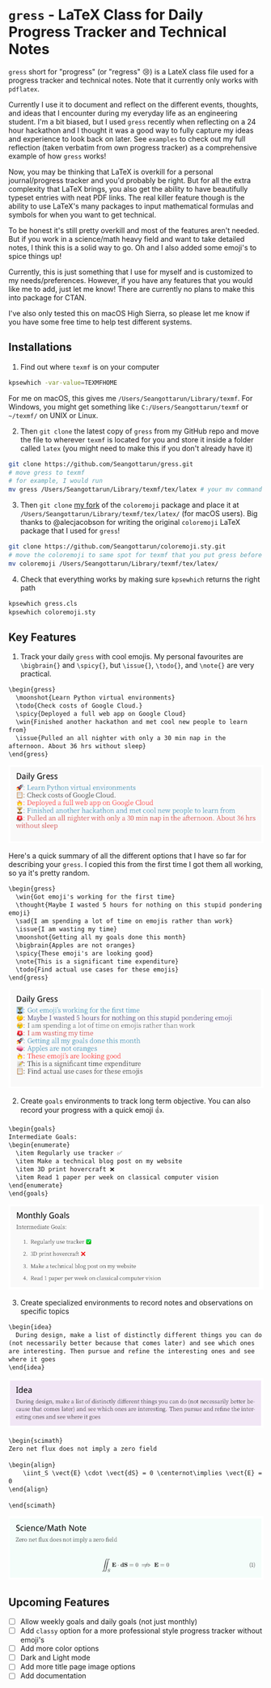 # `gress` - LaTeX Class for Daily Progress Tracker and Technical Notes

`gress` short for "progress" (or "regress" 😢) is a LateX class file used for a
progress tracker and technical notes. Note that it currently only works with
`pdflatex`.

Currently I use it to document and reflect on the different events, thoughts,
and ideas that I encounter during my everyday life as an engineering student.
I'm a bit biased, but I used `gress` recently when reflecting on a 24 hour
hackathon and I thought it was a good way to fully capture my ideas and
experience to look back on later. See `examples` to check out my full reflection
(taken verbatim from own progress tracker) as a comprehensive example of how
`gress` works!

Now, you may be thinking that LaTeX is overkill for a personal journal/progress
tracker and you'd probably be right. But for all the extra complexity that LaTeX
brings, you also get the ability to have beautifully typeset entries with neat
PDF links. The real killer feature though is the ability to use LaTeX's many
packages to input mathematical formulas and symbols for when you want to get
technical.

To be honest it's still pretty overkill and most of the features aren't needed.
But if you work in a science/math heavy field and want to take detailed notes,
I think this is a solid way to go. Oh and I also added some emoji's to spice
things up!

Currently, this is just something that I use for myself and is customized to my
needs/preferences. However, if you have any features that you would like me to
add, just let me know! There are currently no plans to make this into package
for CTAN.

I've also only tested this on macOS High Sierra, so please let me know if you
have some free time to help test different systems.

## Installations
1. Find out where `texmf` is on your computer

```bash
kpsewhich -var-value=TEXMFHOME
```

For me on macOS, this gives me `/Users/Seangottarun/Library/texmf`. For Windows,
you might get something like `C:/Users/Seangottarun/texmf` or `~/texmf/` on UNIX
or Linux.

2. Then `git clone` the latest copy of `gress` from my GitHub repo and move the
file to wherever `texmf` is located for you and store it inside a folder called
`latex` (you might need to make this if you don't already have it)

```bash
git clone https://github.com/Seangottarun/gress.git
# move gress to texmf
# for example, I would run
mv gress /Users/Seangottarun/Library/texmf/tex/latex # your mv command might be different
```

3. Then `git clone` [my fork](https://github.com/Seangottarun/coloremoji.sty.git)
of the `coloremoji` package and place it at `/Users/Seangottarun/Library/texmf/tex/latex/` (for macOS users). Big thanks to @alecjacobson for writing the original `coloremoji` LaTeX package that I used for `gress`!

```bash
git clone https://github.com/Seangottarun/coloremoji.sty.git
# move the coloremoji to same spot for texmf that you put gress before
mv coloremoji /Users/Seangottarun/Library/texmf/tex/latex/
```

4. Check that everything works by making sure `kpsewhich` returns the right path

```bash
kpsewhich gress.cls
kpsewhich coloremoji.sty
```

## Key Features
1. Track your daily `gress` with cool emojis. My personal favourites are
`\bigbrain{}` and `\spicy{}`, but `\issue{}`, `\todo{}`, and `\note{}` are
very practical.

```
\begin{gress}
  \moonshot{Learn Python virtual environments}
  \todo{Check costs of Google Cloud.}
  \spicy{Deployed a full web app on Google Cloud}
  \win{Finished another hackathon and met cool new people to learn from}
  \issue{Pulled an all nighter with only a 30 min nap in the afternoon. About 36 hrs without sleep}
\end{gress}
```

![Daily gress](media/daily_gress.png)

Here's a quick summary of all the different options that I have so far for
describing your `gress`. I copied this from the first time I got them all
working, so ya it's pretty random.

```
\begin{gress}
  \win{Got emoji's working for the first time}
  \thought{Maybe I wasted 5 hours for nothing on this stupid pondering emoji}
  \sad{I am spending a lot of time on emojis rather than work}
  \issue{I am wasting my time}
  \moonshot{Getting all my goals done this month}
  \bigbrain{Apples are not oranges}
  \spicy{These emoji's are looking good}
  \note{This is a significant time expenditure}
  \todo{Find actual use cases for these emojis}
\end{gress}
```

![gress](media/gress.png)

2. Create `goals` environments to track long term objective. You can also record
your progress with a quick emoji 👍.

```
\begin{goals}
Intermediate Goals:
\begin{enumerate}
  \item Regularly use tracker ✅
  \item Make a technical blog post on my website
  \item 3D print hovercraft ❌
  \item Read 1 paper per week on classical computer vision
\end{enumerate}
\end{goals}
```

![Monthly Goals Example](media/goals.png)


3. Create specialized environments to record notes and observations on
specific topics

```
\begin{idea}
  During design, make a list of distinctly different things you can do (not necessarily better because that comes later) and see which ones are interesting. Then pursue and refine the interesting ones and see where it goes
\end{idea}
```

![Example Idea Note](media/idea.png)

```
\begin{scimath}
Zero net flux does not imply a zero field

\begin{align}
    \iint_S \vect{E} \cdot \vect{dS} = 0 \centernot\implies \vect{E} = 0
\end{align}

\end{scimath}
```

![Example Math Note](media/math_note.png)



## Upcoming Features
- [ ] Allow weekly goals and daily goals (not just monthly)
- [ ] Add `classy` option for a more professional style progress tracker without emoji's
- [ ] Add more color options
- [ ] Dark and Light mode
- [ ] Add more title page image options
- [ ] Add documentation
